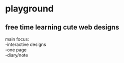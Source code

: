 # playground
## free time learning cute web designs <br>
main focus: <br>
-interactive designs<br>
-one page<br>
-diary/note<br>